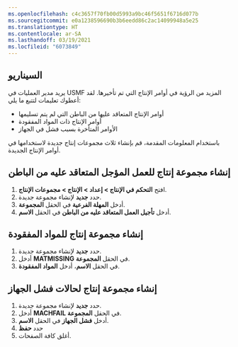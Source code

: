 ```yaml
---
ms.openlocfilehash: c4c3657f70fb00d5993a9bc46f5651f6716d077b
ms.sourcegitcommit: e0a1238596690b3b6eedd86c2ac14099948a5e25
ms.translationtype: HT
ms.contentlocale: ar-SA
ms.lasthandoff: 03/19/2021
ms.locfileid: "6073849"
---
```

## <a name="scenario"></a>السيناريو
يريد مدير العمليات في USMF المزيد من الرؤية في أوامر الإنتاج التي تم تأخيرها. لقد أعطوك تعليمات لتتبع ما يلي:

- أوامر الإنتاج المتعاقد عليها من الباطن التي لم يتم تسليمها
- أوامر الإنتاج ذات المواد المفقودة
- الأوامر المتأخرة بسبب فشل في الجهاز

باستخدام المعلومات المقدمة، قم بإنشاء ثلاث مجموعات إنتاج جديدة لاستخدامها في أوامر الإنتاج الجديدة.

## <a name="create-a-production-pool-for-delayed-subcontracted-work"></a>إنشاء مجموعة إنتاج للعمل المؤجل المتعاقد عليه من الباطن 

1.  افتح **التحكم في الإنتاج > إعداد > الإنتاج > مجموعات الإنتاج**.
2.  حدد **جديد** لإنشاء مجموعة جديدة.
3.  أدخل **المهلة الفرعية** في الحقل **المجموعة**.
4.  أدخل **تأجيل العمل المتعاقد عليه من الباطن** في الحقل **الاسم**.


## <a name="create-a-production-pool-for-missing-materials"></a>إنشاء مجموعة إنتاج للمواد المفقودة 

1.  حدد **جديد** لإنشاء مجموعة جديدة.
2.  أدخل **MATMISSING** في الحقل **المجموعة**.
3.  في الحقل **الاسم**، أدخل **المواد المفقودة**.

## <a name="create-a-production-pool-for-machine-failures"></a>إنشاء مجموعة إنتاج لحالات فشل الجهاز 

1.  حدد **جديد** لإنشاء مجموعة جديدة.
2.  أدخل **MACHFAIL** في الحقل **المجموعة**.
3.  أدخل **فشل الجهاز** في الحقل **الاسم**.
4.  حدد **حفظ**
4.  أغلق كافة الصفحات.


